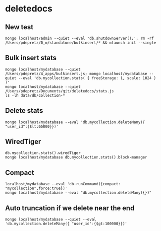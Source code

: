 # deletedocs

## New test
```
mongo localhost/admin --quiet --eval 'db.shutdownServer();'; rm -rf /Users/pdepretz/0_m/standalone/bulkinsert/* && mlaunch init --single
```

## Bulk insert stats
```
mongo localhost/mydatabase --quiet /Users/pdepretz/4_apps/bulkinsert.js; mongo localhost/mydatabase --quiet --eval 'db.mycollection.stats( { freeStorage: 1, scale: 1024 } )'
mongo localhost/mydatabase --quiet /Users/pdepretz/Documents/git/deletedocs/stats.js
ls -lh data/db/collection-*
```

## Delete stats
```
mongo localhost/mydatabase --eval 'db.mycollection.deleteMany({ "user_id":{$lt:65000}})'
```

## WiredTiger
```
db.mycollection.stats().wiredTiger
mongo localhost/mydatabase db.mycollection.stats().block-manager
```

## Compact
```
localhost/mydatabase --eval 'db.runCommand({compact: "mycollection",force:true})'
mongo localhost/mydatabase --eval "db.mycollection.deleteMany({})"
```

## Auto truncation if we delete near the end
```
mongo localhost/mydatabase --quiet --eval 'db.mycollection.deleteMany({ "user_id":{$gt:100000}})'
```